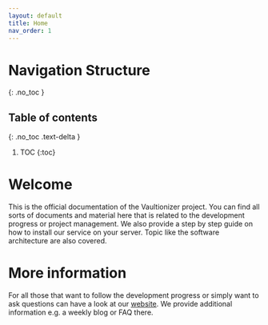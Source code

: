```yaml
---
layout: default
title: Home
nav_order: 1
---
```


# Navigation Structure
{: .no_toc }

## Table of contents
{: .no_toc .text-delta }

1. TOC
{:toc}

# Welcome
This is the official documentation of the Vaultionizer project.
You can find all sorts of documents and material here that is related to the development progress or project management.
We also provide a step by step guide on how to install our service on your server.
Topic like the software architecture are also covered.

# More information
For all those that want to follow the development progress or simply want to ask questions can have a look at our [website](https://vaultionizer.com).
We provide additional information e.g. a weekly blog or FAQ there.
